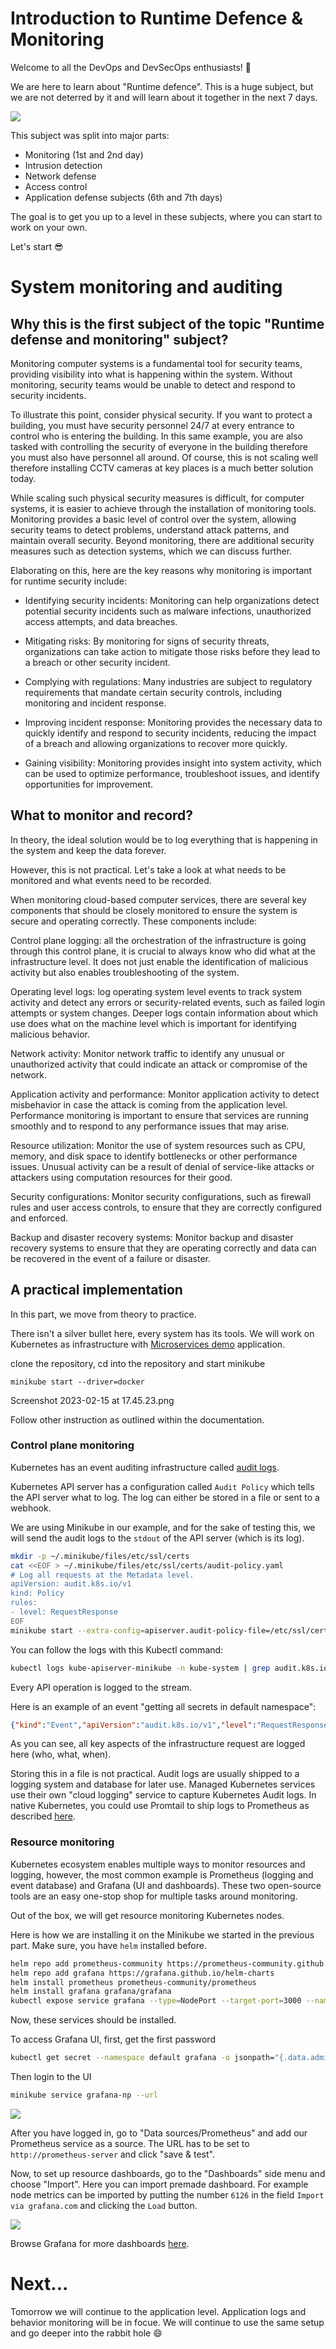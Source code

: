 # Introduction to Runtime Defence & Monitoring

Welcome to all the DevOps and DevSecOps enthusiasts! 🙌 

We are here to learn about "Runtime defence". This is a huge subject, but we are not deterred by it and will learn about it together in the next 7 days.

![](images/day28-0.png)

This subject was split into major parts:
* Monitoring (1st and 2nd day)
* Intrusion detection
* Network defense
* Access control
* Application defense subjects (6th and 7th days)

The goal is to get you up to a level in these subjects, where you can start to work on your own.

Let's start 😎

# System monitoring and auditing

## Why this is the first subject of the topic "Runtime defense and monitoring" subject?

Monitoring computer systems is a fundamental tool for security teams, providing visibility into what is happening within the system. Without monitoring, security teams would be unable to detect and respond to security incidents.

To illustrate this point, consider physical security. If you want to protect a building, you must have security personnel 24/7 at every entrance to control who is entering the building. In this same example, you are also tasked with controlling the security of everyone in the building therefore you must also have personnel all around. Of course, this is not scaling well therefore installing CCTV cameras at key places is a much better solution today.

While scaling such physical security measures is difficult, for computer systems, it is easier to achieve through the installation of monitoring tools. Monitoring provides a basic level of control over the system, allowing security teams to detect problems, understand attack patterns, and maintain overall security. Beyond monitoring, there are additional security measures such as detection systems, which we can discuss further.

Elaborating on this, here are the key reasons why monitoring is important for runtime security include:

* Identifying security incidents: Monitoring can help organizations detect potential security incidents such as malware infections, unauthorized access attempts, and data breaches.

* Mitigating risks: By monitoring for signs of security threats, organizations can take action to mitigate those risks before they lead to a breach or other security incident.

* Complying with regulations: Many industries are subject to regulatory requirements that mandate certain security controls, including monitoring and incident response.

* Improving incident response: Monitoring provides the necessary data to quickly identify and respond to security incidents, reducing the impact of a breach and allowing organizations to recover more quickly.

* Gaining visibility: Monitoring provides insight into system activity, which can be used to optimize performance, troubleshoot issues, and identify opportunities for improvement.


## What to monitor and record?

In theory, the ideal solution would be to log everything that is happening in the system and keep the data forever.

However, this is not practical. Let's take a look at what needs to be monitored and what events need to be recorded.

When monitoring cloud-based computer services, there are several key components that should be closely monitored to ensure the system is secure and operating correctly. These components include:

Control plane logging: all the orchestration of the infrastructure is going through this control plane, it is crucial to always know who did what at the infrastructure level. It does not just enable the identification of malicious activity but also enables troubleshooting of the system.

Operating level logs: log operating system level events to track system activity and detect any errors or security-related events, such as failed login attempts or system changes. Deeper logs contain information about which use does what on the machine level which is important for identifying malicious behavior.

Network activity: Monitor network traffic to identify any unusual or unauthorized activity that could indicate an attack or compromise of the network.

Application activity and performance: Monitor application activity to detect misbehavior in case the attack is coming from the application level. Performance monitoring is important to ensure that services are running smoothly and to respond to any performance issues that may arise.

Resource utilization: Monitor the use of system resources such as CPU, memory, and disk space to identify bottlenecks or other performance issues. Unusual activity can be a result of denial of service-like attacks or attackers using computation resources for their good.

Security configurations: Monitor security configurations, such as firewall rules and user access controls, to ensure that they are correctly configured and enforced.

Backup and disaster recovery systems: Monitor backup and disaster recovery systems to ensure that they are operating correctly and data can be recovered in the event of a failure or disaster.

## A practical implementation
In this part, we move from theory to practice.

There isn't a silver bullet here, every system has its tools. We will work on Kubernetes as infrastructure with [Microservices demo](https://github.com/GoogleCloudPlatform/microservices-demo) application.

clone the repository, cd into the repository and start minikube

`minikube start --driver=docker`

Screenshot 2023-02-15 at 17.45.23.png

Follow other instruction as outlined within the documentation. 



### Control plane monitoring

Kubernetes has an event auditing infrastructure called [audit logs](https://kubernetes.io/docs/tasks/debug/debug-cluster/audit/).

Kubernetes API server has a configuration called `Audit Policy` which tells the API server what to log. The log can either be stored in a file or sent to a webhook.

We are using Minikube in our example, and for the sake of testing this, we will send the audit logs to the `stdout` of the API server (which is its log).

```bash
mkdir -p ~/.minikube/files/etc/ssl/certs
cat <<EOF > ~/.minikube/files/etc/ssl/certs/audit-policy.yaml
# Log all requests at the Metadata level.
apiVersion: audit.k8s.io/v1
kind: Policy
rules:
- level: RequestResponse
EOF
minikube start --extra-config=apiserver.audit-policy-file=/etc/ssl/certs/audit-policy.yaml --extra-config=apiserver.audit-log-path=-
```

You can follow the logs with this Kubectl command:
```bash
kubectl logs kube-apiserver-minikube -n kube-system | grep audit.k8s.io/v1
```

Every API operation is logged to the stream.

Here is an example of an event "getting all secrets in default namespace":
```json
{"kind":"Event","apiVersion":"audit.k8s.io/v1","level":"RequestResponse","auditID":"8e526e77-1fd9-43c3-9714-367fde233c99","stage":"RequestReceived","requestURI":"/api/v1/namespaces/default/secrets?limit=500","verb":"list","user":{"username":"minikube-user","groups":["system:masters","system:authenticated"]},"sourceIPs":["192.168.49.1"],"userAgent":"kubectl/v1.25.4 (linux/amd64) kubernetes/872a965","objectRef":{"resource":"secrets","namespace":"default","apiVersion":"v1"},"requestReceivedTimestamp":"2023-02-11T20:34:11.015389Z","stageTimestamp":"2023-02-11T20:34:11.015389Z"}
```

As you can see, all key aspects of the infrastructure request are logged here (who, what, when).

Storing this in a file is not practical. Audit logs are usually shipped to a logging system and database for later use. Managed Kubernetes services use their own "cloud logging" service to capture Kubernetes Audit logs. In native Kubernetes, you could use Promtail to ship logs to Prometheus as described [here](https://www.bionconsulting.com/blog/monitoring-and-gathering-metrics-from-kubernetes-auditlogs).

### Resource monitoring

Kubernetes ecosystem enables multiple ways to monitor resources and logging, however, the most common example is Prometheus (logging and event database) and Grafana (UI and dashboards). These two open-source tools are an easy one-stop shop for multiple tasks around monitoring.

Out of the box, we will get resource monitoring Kubernetes nodes.

Here is how we are installing it on the Minikube we started in the previous part. Make sure, you have `helm` installed before.

```bash
helm repo add prometheus-community https://prometheus-community.github.io/helm-charts
helm repo add grafana https://grafana.github.io/helm-charts
helm install prometheus prometheus-community/prometheus
helm install grafana grafana/grafana
kubectl expose service grafana --type=NodePort --target-port=3000 --name=grafana-np
```

Now, these services should be installed.

To access Grafana UI, first, get the first password

```bash
kubectl get secret --namespace default grafana -o jsonpath="{.data.admin-password}" | base64 --decode ; echo
```

Then login to the UI
```bash
minikube service grafana-np --url
```

![](images/day28-1.png)

After you have logged in, go to "Data sources/Prometheus" and add our Prometheus service as a source. The URL has to be set to `http://prometheus-server` and click "save & test". 

Now, to set up resource dashboards, go to the "Dashboards" side menu and choose "Import". Here you can import premade dashboard. For example node metrics can be imported by putting the number `6126` in the field `Import via grafana.com` and clicking the `Load` button.

![](images/day28-2.png)

Browse Grafana for more dashboards [here](https://grafana.com/grafana/dashboards/).

# Next...

Tomorrow we will continue to the application level. Application logs and behavior monitoring will be in focue. We will continue to use the same setup and go deeper into the rabbit hole 😄
